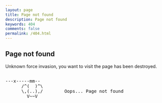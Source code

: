 ```yaml
---
layout: page
title: Page not found
description: Page not found
keywords: 404
comments: false
permalink: /404.html
---
```


## Page not found

Unknown force invasion, you want to visit the page has been destroyed.

<!----------------------------------------------------------------
         mm
      /^(  )^\                     Ascii arts included in this page:
      \,(..),/                     - R2D2, provided by: http://www.chris.com/
        V~~V                       - Texts, generated from: http://www.network-science.de/ascii/  
                                   http:// cnfeat.github.io
            
------------------------------------------------------------------>

  <style>
    pre {
          background: none;
          border: none;
    }
  </style>

  <pre>         
---x-----mm--
      /^(  )^\
      \,(..),/        Oops... Page not found
        V~~V                     
    </pre>
